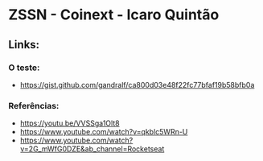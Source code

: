 # ZSSN - Coinext - Icaro Quintão
## Links:
### O teste:  
- https://gist.github.com/gandralf/ca800d03e48f22fc77bfaf19b58bfb0a
### Referências: 
- https://youtu.be/VVSSga1Olt8 
- https://www.youtube.com/watch?v=qkblc5WRn-U 
- https://www.youtube.com/watch?v=2G_mWfG0DZE&ab_channel=Rocketseat